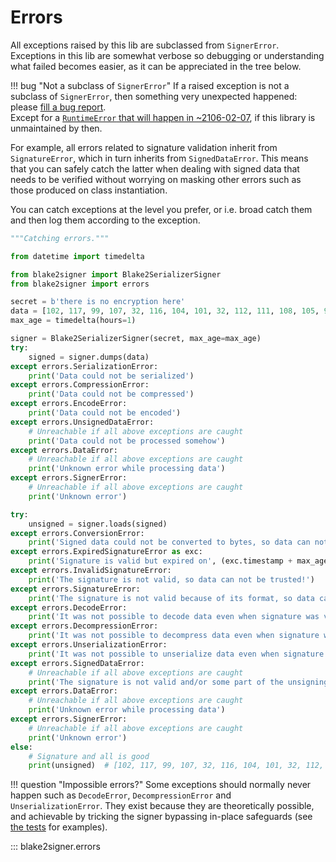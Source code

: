 # Errors

All exceptions raised by this lib are subclassed from `SignerError`. Exceptions in this lib are somewhat verbose so debugging or understanding what failed becomes easier, as it can be appreciated in the tree below.

!!! bug "Not a subclass of `SignerError`"
    If a raised exception is not a subclass of `SignerError`, then something very unexpected happened: please [fill a bug report](https://gitlab.com/hackancuba/blake2signer/-/issues/new).  
    Except for a [`RuntimeError` that will happen in ~2106-02-07](https://gitlab.com/hackancuba/blake2signer/-/blob/fcc2588939895c428d7b3420fbddaab62d864b88/blake2signer/bases.py#L462-465), if this library is unmaintained by then.

For example, all errors related to signature validation inherit from `SignatureError`, which in turn inherits from `SignedDataError`. This means that you can safely catch the latter when dealing with signed data that needs to be verified without worrying on masking other errors such as those produced on class instantiation.

You can catch exceptions at the level you prefer, or i.e. broad catch them and then log them according to the exception.

```python
"""Catching errors."""

from datetime import timedelta

from blake2signer import Blake2SerializerSigner
from blake2signer import errors

secret = b'there is no encryption here'
data = [102, 117, 99, 107, 32, 116, 104, 101, 32, 112, 111, 108, 105, 99, 101]
max_age = timedelta(hours=1)

signer = Blake2SerializerSigner(secret, max_age=max_age)
try:
    signed = signer.dumps(data)
except errors.SerializationError:
    print('Data could not be serialized')
except errors.CompressionError:
    print('Data could not be compressed')
except errors.EncodeError:
    print('Data could not be encoded')
except errors.UnsignedDataError:
    # Unreachable if all above exceptions are caught
    print('Data could not be processed somehow')
except errors.DataError:
    # Unreachable if all above exceptions are caught
    print('Unknown error while processing data')
except errors.SignerError:
    # Unreachable if all above exceptions are caught
    print('Unknown error')

try:
    unsigned = signer.loads(signed)
except errors.ConversionError:
    print('Signed data could not be converted to bytes, so data can not be processed')
except errors.ExpiredSignatureError as exc:
    print('Signature is valid but expired on', (exc.timestamp + max_age).isoformat())
except errors.InvalidSignatureError:
    print('The signature is not valid, so data can not be trusted!')
except errors.SignatureError:
    print('The signature is not valid because of its format, so data can not be trusted!')
except errors.DecodeError:
    print('It was not possible to decode data even when signature was valid, what could have happened?')
except errors.DecompressionError:
    print('It was not possible to decompress data even when signature was valid, what could have happened?')
except errors.UnserializationError:
    print('It was not possible to unserialize data even when signature was valid, what could have happened?')
except errors.SignedDataError:
    # Unreachable if all above exceptions are caught
    print('The signature is not valid and/or some part of the unsigning process failed, so data can not be trusted!')
except errors.DataError:
    # Unreachable if all above exceptions are caught
    print('Unknown error while processing data')
except errors.SignerError:
    # Unreachable if all above exceptions are caught
    print('Unknown error')
else:
    # Signature and all is good
    print(unsigned)  # [102, 117, 99, 107, 32, 116, 104, 101, 32, 112, 111, 108, 105, 99, 101]
```

!!! question "Impossible errors?"
    Some exceptions should normally never happen such as `DecodeError`, `DecompressionError` and `UnserializationError`. They exist because they are theoretically possible, and achievable by tricking the signer bypassing in-place safeguards (see [the tests](https://gitlab.com/hackancuba/blake2signer/-/blob/bdc9ca18394cedaebc7c35071435e15b515a8e14/blake2signer/tests/test_signers.py#L1004-1046) for examples).

::: blake2signer.errors
